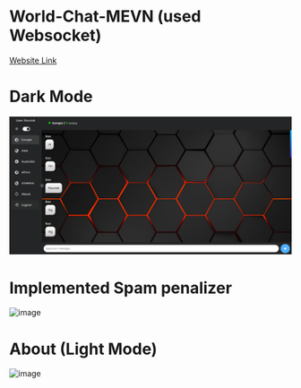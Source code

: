# World-Chat-MEVN (used Websocket)
[Website Link](https://chat.raunak.me/)

# Dark Mode
![image](word-chat.png)

# Implemented Spam penalizer
![image](https://user-images.githubusercontent.com/67480737/222954770-8086669a-9fff-4013-b515-565cbd848a3b.png)

# About (Light Mode)
![image](https://user-images.githubusercontent.com/67480737/222954659-6b9e3196-0515-4d55-ac70-fc02d9953558.png)

